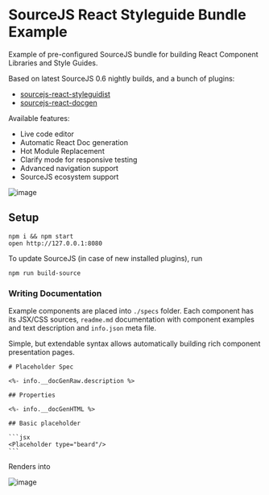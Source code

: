 # SourceJS React Styleguide Bundle Example

Example of pre-configured SourceJS bundle for building React Component Libraries and Style Guides.

Based on latest SourceJS 0.6 nightly builds, and a bunch of plugins:

* [sourcejs-react-styleguidist](http://github.com/sourcejs/sourcejs-react-styleguidist)
* [sourcejs-react-docgen](http://github.com/sourcejs/sourcejs-react-docgen)

Available features:

* Live code editor
* Automatic React Doc generation
* Hot Module Replacement
* Clarify mode for responsive testing
* Advanced navigation support
* SourceJS ecosystem support

![image](http://d.pr/i/1ij48+)

## Setup

```
npm i && npm start
open http://127.0.0.1:8080
```

To update SourceJS (in case of new installed plugins), run

```
npm run build-source
```

### Writing Documentation

Example components are placed into `./specs` folder. Each component has its JSX/CSS sources, `readme.md` documentation with component examples and text description and `info.json` meta file.

Simple, but extendable syntax allows automatically building rich component presentation pages.

    # Placeholder Spec

    <%- info.__docGenRaw.description %>

    ## Properties

    <%- info.__docGenHTML %>

    ## Basic placeholder

    ```jsx
    <Placeholder type="beard"/>
    ```

Renders into

![image](http://d.pr/i/18Y12+)